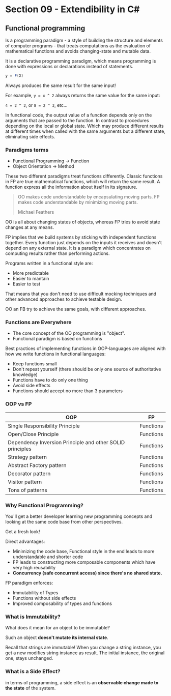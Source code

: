 # Section 09 - Extendibility in C# #

## Functional programming ##

Is a programming paradigm - a style of building the structure and elements of
computer programs - that treats computations as the evaluation of mathematical
functions and avoids changing-state and mutable data.

It is a declarative programming paradigm, which means programming is done with
expressions or declarations instead of statements.

```csharp
y = F(X)
```

Always produces the same result for the same input!

For example, `y = x ^ 2` always returns the same value for the same input:

`4 = 2 ^ 2`, or `8 = 2 ^ 3`, etc...

In functional code, the output value of a function depends only on the arguments
that are passed to the function. In contrast to procedures depending on the
local or global state. Which may produce different results at different times
when called with the same arguments but a different state, eliminating side
effects.

### Paradigms terms ###

-   Functional Programming -> Function
-   Object Orientation -> Method

These two different paradigms treat functions differently.
Classic functions in FP are true mathematical functions, which will return the
same result. A function express all the information about itself in its
signature.

> OO makes code understandable by encapsulating moving parts. FP makes code
> understandable by minimizing moving parts.
>
> Michael Feathers

OO is all about changing states of objects, whereas FP tries to avoid state
changes at any means.

FP implies that we build systems by sticking with independent functions
together. Every function just depends on the inputs it receives and doesn't
depend on any external state. It is a paradigm which concentrates on computing
results rather than performing actions.

Programs written in a functional style are:

- More predictable
- Easier to mantain
- Easier to test

That means that you don't need to use difficult mocking techniques and other
advanced approaches to achieve testable design.

OO an FB try to achieve the same goals, with different approaches.

### Functions are Everywhere ###

- The core concept of the OO programming is "object".
- Functional paradigm is based on functions

Best practices of implementing functions in OOP-languages are aligned with how
we write functions in functional languages:

- Keep functions small
- Don't repeat yourself (there should be only one source of authoritative knowledge)
- Functions have to do only one thing
- Avoid side effects
- Functions should accept no more than 3 parameters

### OOP vs FP ###


| OOP         | FP |
| ----------- | ----------- |
| Single Responsibility Principle      | Functions       |
| Open/Close Principle      | Functions       |
| Dependency Inversion Principle and other SOLID principles      | Functions       |
| Strategy pattern      | Functions       |
| Abstract Factory pattern      | Functions       |
| Decorator pattern      | Functions       |
| Visitor pattern      | Functions       |
| Tons of patterns     | Functions       |

### Why Functional Programming? ###

You'll get a better developer learning new programming concepts and looking at
the same code base from other perspectives.

Get a fresh look!

Direct advantages:

- Minimizing the code base, Functional style in the end leads to more
understandable and shorter code
- FP leads to constructing more composable components which have very high reusability
- **Concurrency (safe concurrent access) since there's no shared state.**

FP paradigm enforces:

- Immutability of Types
- Functions without side effects
- Improved composability of types and functions

### What is Immutability? ###

What does it mean for an object to be immutable?

Such an object **doesn't mutate its internal state**.

Recall that strings are immutable! When you change a string instance, you get a
new modifies string instance as result. The initial instance, the original one,
stays unchanged.

### What is a Side Effect? ###

in terms of programming, a side effect is an **observable change made to the
state** of the system.
